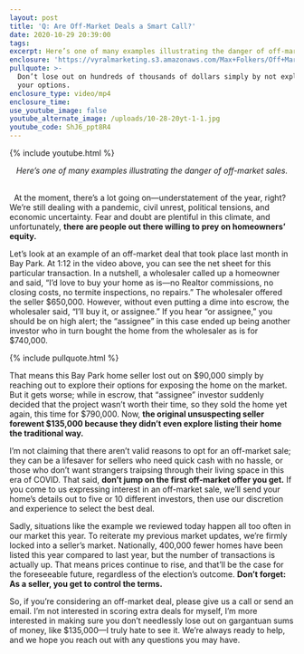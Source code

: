 ```yaml
---
layout: post
title: 'Q: Are Off-Market Deals a Smart Call?'
date: 2020-10-29 20:39:00
tags:
excerpt: Here’s one of many examples illustrating the danger of off-market sales.
enclosure: 'https://vyralmarketing.s3.amazonaws.com/Max+Folkers/Off+Market+Sales.mp4'
pullquote: >-
  Don’t lose out on hundreds of thousands of dollars simply by not exploring all
  your options.
enclosure_type: video/mp4
enclosure_time:
use_youtube_image: false
youtube_alternate_image: /uploads/10-28-20yt-1-1.jpg
youtube_code: ShJ6_ppt8R4
---
```


{% include youtube.html %}

<center><em>Here&rsquo;s one of many examples illustrating the danger of off-market sales.</em></center>

<center>&nbsp;</center>

&nbsp; At the moment, there’s a lot going on—understatement of the year, right? We’re still dealing with a pandemic, civil unrest, political tensions, and economic uncertainty. Fear and doubt are plentiful in this climate, and unfortunately, **there are people out there willing to prey on homeowners’ equity.&nbsp;**

Let’s look at an example of an off-market deal that took place last month in Bay Park. At 1:12 in the video above, you can see the net sheet for this particular transaction. In a nutshell, a wholesaler called up a homeowner and said, “I’d love to buy your home as is—no Realtor commissions, no closing costs, no termite inspections, no repairs.” The wholesaler offered the seller $650,000. However, without even putting a dime into escrow, the wholesaler said, “I’ll buy it, or assignee.” If you hear “or assignee,” you should be on high alert; the “assignee” in this case ended up being another investor who in turn bought the home from the wholesaler as is for $740,000.&nbsp;

{% include pullquote.html %}

That means this Bay Park home seller lost out on $90,000 simply by reaching out to explore their options for exposing the home on the market. But it gets worse; while in escrow, that “assignee” investor suddenly decided that the project wasn’t worth their time, so they sold the home yet again, this time for $790,000. Now, **the original unsuspecting seller forewent $135,000 because they didn’t even explore listing their home the traditional way.&nbsp;**

I’m not claiming that there aren’t valid reasons to opt for an off-market sale; they can be a lifesaver for sellers who need quick cash with no hassle, or those who don’t want strangers traipsing through their living space in this era of COVID. That said, **don’t jump on the first off-market offer you get.** If you come to us expressing interest in an off-market sale, we’ll send your home’s details out to five or 10 different investors, then use our discretion and experience to select the best deal.&nbsp;

Sadly, situations like the example we reviewed today happen all too often in our market this year. To reiterate my previous market updates, we’re firmly locked into a seller’s market. Nationally, 400,000 fewer homes have been listed this year compared to last year, but the number of transactions is actually up. That means prices continue to rise, and that’ll be the case for the foreseeable future, regardless of the election’s outcome. **Don’t forget: As a seller, you get to control the terms.**

So, if you’re considering an off-market deal, please give us a call or send an email. I’m not interested in scoring extra deals for myself, I’m more interested in making sure you don’t needlessly lose out on gargantuan sums of money, like $135,000—I truly hate to see it. We’re always ready to help, and we hope you reach out with any questions you may have.